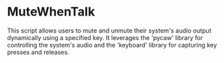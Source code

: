 # MuteWhenTalk
This script allows users to mute and unmute their system's audio output dynamically using a specified key.               It leverages the 'pycaw' library for controlling the system's audio and the 'keyboard' library for capturing key presses and releases.
